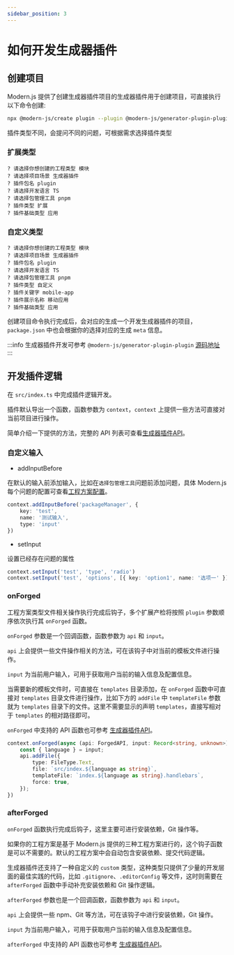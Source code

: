 ```yaml
---
sidebar_position: 3
---
```


# 如何开发生成器插件

## 创建项目

Modern.js 提供了创建生成器插件项目的生成器插件用于创建项目，可直接执行以下命令创建:

```bash
npx @modern-js/create plugin --plugin @modern-js/generator-plugin-plugin
```

插件类型不同，会提问不同的问题，可根据需求选择插件类型

### 扩展类型

```
? 请选择你想创建的工程类型 模块
? 请选择项目场景 生成器插件
? 插件包名 plugin
? 请选择开发语言 TS
? 请选择包管理工具 pnpm
? 插件类型 扩展
? 插件基础类型 应用
```

### 自定义类型

```
? 请选择你想创建的工程类型 模块
? 请选择项目场景 生成器插件
? 插件包名 plugin
? 请选择开发语言 TS
? 请选择包管理工具 pnpm
? 插件类型 自定义
? 插件关键字 mobile-app
? 插件展示名称 移动应用
? 插件基础类型 应用
```

创建项目命令执行完成后，会对应的生成一个开发生成器插件的项目，`package.json` 中也会根据你的选择对应的生成 `meta` 信息。

:::info
生成器插件开发可参考 `@modern-js/generator-plugin-plugin` [源码地址](https://github.com/modern-js-dev/modern.js/tree/main/packages/generator/plugins/generator-plugin)
:::

## 开发插件逻辑

在 `src/index.ts` 中完成插件逻辑开发。

插件默认导出一个函数，函数参数为 `context`，`context` 上提供一些方法可直接对当前项目进行操作。

简单介绍一下提供的方法，完整的 API 列表可查看[生成器插件API](/docs/guides/topic-detail/generator/plugin/api/introduce)。

### 自定义输入

- addInputBefore

在默认的输入前添加输入，比如在`选择包管理工具`问题前添加问题，具体 Modern.js 每个问题的配置可查看[工程方案配置](/docs/guides/topic-detail/generator/config/common)。

```ts
context.addInputBefore('packageManager', {
    key: 'test',
    name: '测试输入',
    type: 'input'
})
```

- setInput

设置已经存在问题的属性

```ts
context.setInput('test', 'type', 'radio')
context.setInput('test', 'options', [{ key: 'option1', name: '选项一' }])
```

### onForged

工程方案类型文件相关操作执行完成后钩子，多个扩展产检将按照 `plugin` 参数顺序依次执行其 `onForged` 函数。

`onForged` 参数是一个回调函数，函数参数为 `api` 和 `input`。

`api` 上会提供一些文件操作相关的方法，可在该钩子中对当前的模板文件进行操作。

`input` 为当前用户输入，可用于获取用户当前的输入信息及配置信息。

当需要新的模板文件时，可直接在 `templates` 目录添加，在 `onForged` 函数中可直接对 `templates` 目录文件进行操作，比如下方的 `addFile` 中 `templateFile` 参数就为 `templates` 目录下的文件。这里不需要显示的声明 `templates`，直接写相对于 `templates` 的相对路径即可。

`onForged` 中支持的 API 函数也可参考 [生成器插件API](/docs/guides/topic-detail/generator/plugin/api/hook/onForged)。

```ts
context.onForged(async (api: ForgedAPI, input: Record<string, unknown>) => {
    const { language } = input;
    api.addFile({
        type: FileType.Text,
        file: `src/index.${language as string}`,
        templateFile: `index.${language as string}.handlebars`,
        force: true,
    });
})
```

### afterForged

`onForged` 函数执行完成后钩子，这里主要可进行安装依赖，Git 操作等。

如果你的工程方案是基于 Modern.js 提供的三种工程方案进行的，这个钩子函数是可以不需要的。默认的工程方案中会自动包含安装依赖、提交代码逻辑。

生成器插件还支持了一种自定义的 `custom` 类型，这种类型只提供了少量的开发层面的最佳实践的代码，比如 `.gitignore`、`.editorConfig` 等文件，这时则需要在 `afterForged` 函数中手动补充安装依赖和 Git 操作逻辑。

`afterForged` 参数也是一个回调函数，函数参数为 `api` 和 `input`。

`api` 上会提供一些 npm、Git 等方法，可在该钩子中进行安装依赖，Git 操作。

`input` 为当前用户输入，可用于获取用户当前的输入信息及配置信息。

`afterForged` 中支持的 API 函数也可参考 [生成器插件API](/docs/guides/topic-detail/generator/plugin/api/hook/afterForged)。
